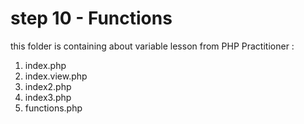 # step 10 - Functions
this folder is containing about variable lesson from PHP Practitioner :

1. index.php
2. index.view.php
3. index2.php
4. index3.php
5. functions.php